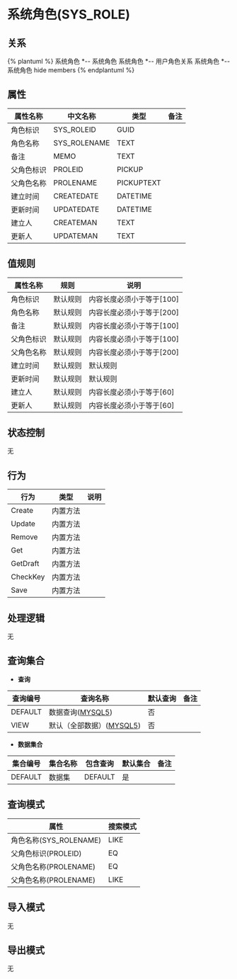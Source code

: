 # 系统角色(SYS_ROLE)

  

## 关系
{% plantuml %}
系统角色 *-- 系统角色 
系统角色 *-- 用户角色关系 
系统角色 *-- 系统角色 
hide members
{% endplantuml %}

## 属性

| 属性名称        |    中文名称    | 类型     |  备注  |
| --------   |------------| -----   |  -------- | 
|角色标识|SYS_ROLEID|GUID|&nbsp;|
|角色名称|SYS_ROLENAME|TEXT|&nbsp;|
|备注|MEMO|TEXT|&nbsp;|
|父角色标识|PROLEID|PICKUP|&nbsp;|
|父角色名称|PROLENAME|PICKUPTEXT|&nbsp;|
|建立时间|CREATEDATE|DATETIME|&nbsp;|
|更新时间|UPDATEDATE|DATETIME|&nbsp;|
|建立人|CREATEMAN|TEXT|&nbsp;|
|更新人|UPDATEMAN|TEXT|&nbsp;|

## 值规则
| 属性名称    | 规则    |  说明  |
| --------   |------------| ----- | 
|角色标识|默认规则|内容长度必须小于等于[100]|
|角色名称|默认规则|内容长度必须小于等于[200]|
|备注|默认规则|内容长度必须小于等于[100]|
|父角色标识|默认规则|内容长度必须小于等于[100]|
|父角色名称|默认规则|内容长度必须小于等于[200]|
|建立时间|默认规则|默认规则|
|更新时间|默认规则|默认规则|
|建立人|默认规则|内容长度必须小于等于[60]|
|更新人|默认规则|内容长度必须小于等于[60]|

## 状态控制

无


## 行为
| 行为    | 类型    |  说明  |
| --------   |------------| ----- | 
|Create|内置方法|&nbsp;|
|Update|内置方法|&nbsp;|
|Remove|内置方法|&nbsp;|
|Get|内置方法|&nbsp;|
|GetDraft|内置方法|&nbsp;|
|CheckKey|内置方法|&nbsp;|
|Save|内置方法|&nbsp;|

## 处理逻辑
无

## 查询集合

* **查询**

| 查询编号 | 查询名称       | 默认查询 |   备注|
| --------  | --------   | --------   | ----- |
|DEFAULT|数据查询([MYSQL5](../../appendix/query_MYSQL5.md#SysRole_Default))|否|&nbsp;|
|VIEW|默认（全部数据）([MYSQL5](../../appendix/query_MYSQL5.md#SysRole_View))|否|&nbsp;|

* **数据集合**

| 集合编号 | 集合名称   |  包含查询  | 默认集合 |   备注|
| --------  | --------   | -------- | --------   | ----- |
|DEFAULT|数据集|DEFAULT|是|&nbsp;|

## 查询模式
| 属性      |    搜索模式     |
| --------   |------------|
|角色名称(SYS_ROLENAME)|LIKE|
|父角色标识(PROLEID)|EQ|
|父角色名称(PROLENAME)|EQ|
|父角色名称(PROLENAME)|LIKE|

## 导入模式
无


## 导出模式
无
